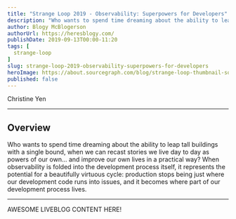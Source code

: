 ```yaml
---
title: "Strange Loop 2019 - Observability: Superpowers for Developers"
description: "Who wants to spend time dreaming about the ability to leap tall buildings with a single bound, when we can recast stories we live day to day as powers of our own... and improve our own lives in a practical way? When observability is folded into the development process itself, it represents the potential for a beautifully virtuous cycle: production stops being just where our development code runs into issues, and it becomes where part of our development process lives."
author: Blogy McBlogerson
authorUrl: https://heresblogy.com/
publishDate: 2019-09-13T00:00-11:20
tags: [
  strange-loop
]
slug: strange-loop-2019-observability-superpowers-for-developers
heroImage: https://about.sourcegraph.com/blog/strange-loop-thumbnail-square-v2.jpg
published: false
---
```


<div class="container p-0 liveblog-presenters">
  <div class="row m-0">
      <p class=" mr-12 m-0">
        <span class="liveblog-presenters__name">Christine Yen</span>
        <a href="https://twitter.com/cyen" target="_blank" title="Twitter"><i class="fa fa-twitter pr-2"></i></a>
        <a href="https://github.com/christineyen" target="_blank" title="GitHub"><i class="fa fa-github pr-2"></i></a>
      </p>
  </div>
</div>

---

## Overview

Who wants to spend time dreaming about the ability to leap tall buildings with a single bound, when we can recast stories we live day to day as powers of our own... and improve our own lives in a practical way? When observability is folded into the development process itself, it represents the potential for a beautifully virtuous cycle: production stops being just where our development code runs into issues, and it becomes where part of our development process lives.

---

AWESOME LIVEBLOG CONTENT HERE!

<!-- Note on images
  Images (e.g. my_image.jpg) should be put in the `website/static/blog/strange-loop-2019` directory, with the path to the image in your post being `/blog/strange-loop-2019/my_image.jpg`. If you'd rather host the images somewhere else for ease of use, that's fine too.

  Please also try to keep your images to a reasonable size by:
    - Using JPEG compression, unless image is mostly solid color 
    - JPEG compression set between 60%-80%
    - Resizing the image to be no wider then 750px
    - If PNG, use a tool like ImageOptim (https://imageoptim.com/mac) to optimize the file size

  I suggest re-sizing and compressing all the images in one batch as a last step.
-->  
